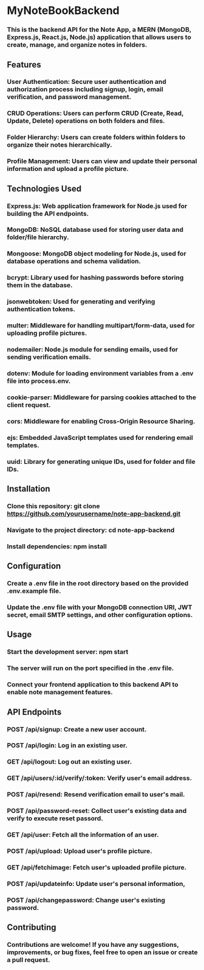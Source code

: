 # MyNoteBookBackend

### This is the backend API for the Note App, a MERN (MongoDB, Express.js, React.js, Node.js) application that allows users to create, manage, and organize notes in folders.

## Features

### User Authentication: Secure user authentication and authorization process including signup, login, email verification, and password management.
### CRUD Operations: Users can perform CRUD (Create, Read, Update, Delete) operations on both folders and files.
### Folder Hierarchy: Users can create folders within folders to organize their notes hierarchically.
### Profile Management: Users can view and update their personal information and upload a profile picture.

## Technologies Used

### Express.js: Web application framework for Node.js used for building the API endpoints.
### MongoDB: NoSQL database used for storing user data and folder/file hierarchy.
### Mongoose: MongoDB object modeling for Node.js, used for database operations and schema validation.
### bcrypt: Library used for hashing passwords before storing them in the database.
### jsonwebtoken: Used for generating and verifying authentication tokens.
### multer: Middleware for handling multipart/form-data, used for uploading profile pictures.
### nodemailer: Node.js module for sending emails, used for sending verification emails.
### dotenv: Module for loading environment variables from a .env file into process.env.
### cookie-parser: Middleware for parsing cookies attached to the client request.
### cors: Middleware for enabling Cross-Origin Resource Sharing.
### ejs: Embedded JavaScript templates used for rendering email templates.
### uuid: Library for generating unique IDs, used for folder and file IDs.

## Installation

### Clone this repository: git clone https://github.com/yourusername/note-app-backend.git
### Navigate to the project directory: cd note-app-backend
### Install dependencies: npm install

## Configuration

### Create a .env file in the root directory based on the provided .env.example file.
### Update the .env file with your MongoDB connection URI, JWT secret, email SMTP settings, and other configuration options.

## Usage

### Start the development server: npm start
### The server will run on the port specified in the .env file.
### Connect your frontend application to this backend API to enable note management features.

## API Endpoints

### POST /api/signup: Create a new user account.
### POST /api/login: Log in an existing user.
### GET /api/logout: Log out an existing user.
### GET /api/users/:id/verify/:token: Verify user's email address.
### POST /api/resend: Resend verification email to user's mail.
### POST /api/password-reset: Collect user's existing data and verify to execute reset passord.
### GET /api/user: Fetch all the information of an user.
### POST /api/upload: Upload user's profile picture.
### GET /api/fetchimage: Fetch user's uploaded profile picture.
### POST /api/updateinfo: Update user's personal information,
### POST /api/changepassword: Change user's existing password.

## Contributing

### Contributions are welcome! If you have any suggestions, improvements, or bug fixes, feel free to open an issue or create a pull request.
